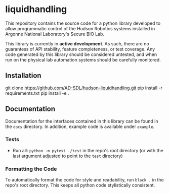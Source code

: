 # liquidhandling

This repository contains the source code for a python library developed to allow programmatic control of the Hudson Robotics systems installed in Argonne National Laboratory's Secure BIO Lab.

This library is currently in **active development**. As such, there are no guarantess of API stability, feature completeness, or test coverage. Any code generated by this library should be considered untested, and when run on the physical lab automation systems should be carefully monitored.

## Installation

  git clone https://github.com/AD-SDL/hudson-liquidhandling.git
  pip install -r requirements.txt
  pip install -e .


## Documentation

Documentation for the interfaces contained in this library can be found in the `docs` directory. In addition, example code is available under `example`.

### Tests

* Run all: `python -m pytest ./test` in the repo's root directory (or with the last argument adjusted to point to the `test` directory)

### Formatting the Code

To automatically format the code for style and readability, run `black .` in the repo's root directory. This keeps all python code stylistically consistent.
